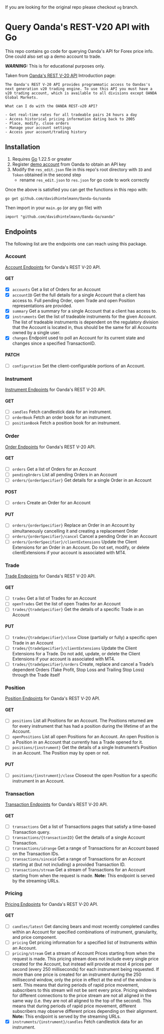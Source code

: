 If you are looking for the original repo please checkout `og` branch.

# Query Oanda's REST-V20 API with Go

This repo contains go code for querying Oanda's API for Forex price info. One could also set up a demo account to trade.

***WARNING:*** This is for educational purposes only.

Taken from [Oanda's REST V-20 API](https://developer.oanda.com/rest-live-v20/introduction/) Introduction page:

    The Oanda's REST V-20 API provides programmatic access to Oandas's next generation v20 trading engine. To use this API you must have a v20 trading account, which is available to all divisions except OANDA Global Markets.

    What can I do with the OANDA REST-v20 API?

    - Get real-time rates for all tradeable pairs 24 hours a day
    - Access historical pricing information dating back to 2005
    - Place, modify, close orders
    - Manage your account settings
    - Access your account/trading history


## Installation

1. Requires [Go](https://go.dev/dl/) 1.22.5 or greater
2. Register [demo account](https://fxtrade.oanda.com/your_account/fxtrade/register/gate?utm_source=oandaapi&utm_medium=link&utm_campaign=devportaldocs_demo) from Oanda to obtain an API key
3. Modify the `res_edit.json` file in this repo's root directory with `ID` and `Token` obtained in the second step
   - rename `res_edit.json` to `res.json` for go code to work correctly

Once the above is satisfied you can get the functions in this repo with:

    go get github.com/davidhintelmann/Oanda-Go/oanda

Then import in your `main.go` (or any go file) with 

    import "github.com/davidhintelmann/Oanda-Go/oanda"

## Endpoints

The following list are the endpoints one can reach using this package.

### Account

[Account Endpoints](https://developer.oanda.com/rest-live-v20/account-ep/) for Oanda's REST V-20 API.

#### GET
- [x] `accounts` Get a list of Orders for an Account
- [x] `accountID` Get the full details for a single Account that a client has access to. Full pending Order, open Trade and open Position representations are provided.
- [x] `summary` Get a summary for a single Account that a client has access to.
- [x] `instruments` Get the list of tradeable instruments for the given Account. The list of tradeable instruments is dependent on the regulatory division that the Account is located in, thus should be the same for all Accounts owned by a single user.
- [x] `changes` Endpoint used to poll an Account for its current state and changes since a specified TransactionID.
#### PATCH
- [ ] `configuration` Set the client-configurable portions of an Account.

### Instrument

[Instrument Endpoints](https://developer.oanda.com/rest-live-v20/instrument-ep/) for Oanda's REST V-20 API.

#### GET
- [ ] `candles` Fetch candlestick data for an instrument.
- [ ] `orderBook` Fetch an order book for an instrument.
- [ ] `positionBook` Fetch a position book for an instrument.

### Order

[Order Endpoints](https://developer.oanda.com/rest-live-v20/order-ep/) for Oanda's REST V-20 API.

#### GET
- [ ] `orders` Get a list of Orders for an Account
- [ ] `pendingOrders` List all pending Orders in an Account
- [ ] `orders/{orderSpecifier}` Get details for a single Order in an Account
#### POST
- [ ] `orders` Create an Order for an Account
#### PUT
- [ ] `orders/{orderSpecifier}` Replace an Order in an Account by simultaneously cancelling it and creating a replacement Order
- [ ] `orders/{orderSpecifier}/cancel` Cancel a pending Order in an Account
- [ ] `orders/{orderSpecifier}/clientExtensions` Update the Client Extensions for an Order in an Account. Do not set, modify, or delete clientExtensions if your account is associated with MT4.

### Trade

[Trade Endpoints](https://developer.oanda.com/rest-live-v20/trade-ep/) for Oanda's REST V-20 API.

#### GET
- [ ] `trades` Get a list of Trades for an Account
- [ ] `openTrades` Get the list of open Trades for an Account
- [ ] `trades/{tradeSpecifier}` Get the details of a specific Trade in an Account
#### PUT
- [ ] `trades/{tradeSpecifier}/close` Close (partially or fully) a specific open Trade in an Account
- [ ] `trades/{tradeSpecifier}/clientExtensions` Update the Client Extensions for a Trade. Do not add, update, or delete the Client Extensions if your account is associated with MT4.
- [ ] `trades/{tradeSpecifier}/orders` Create, replace and cancel a Trade’s dependent Orders (Take Profit, Stop Loss and Trailing Stop Loss) through the Trade itself

### Position

[Position Endpoints](https://developer.oanda.com/rest-live-v20/position-ep/) for Oanda's REST V-20 API.

#### GET
- [ ] `positions` List all Positions for an Account. The Positions returned are for every instrument that has had a position during the lifetime of an the Account.
- [ ] `openPositions` List all open Positions for an Account. An open Position is a Position in an Account that currently has a Trade opened for it.
- [ ] `positions/{instrument}` Get the details of a single Instrument’s Position in an Account. The Position may by open or not.
#### PUT
- [ ] `positions/{instrument}/close` Closeout the open Position for a specific instrument in an Account.

### Transaction

[Transaction Endpoints](https://developer.oanda.com/rest-live-v20/transaction-ep/) for Oanda's REST V-20 API.

#### GET
- [ ] `transactions` Get a list of Transactions pages that satisfy a time-based Transaction query.
- [ ] `transactions/{transactionID}` Get the details of a single Account Transaction.
- [ ] `transactions/idrange` Get a range of Transactions for an Account based on the Transaction IDs.
- [ ] `transactions/sinceid` Get a range of Transactions for an Account starting at (but not including) a provided Transaction ID.
- [ ] `transactions/stream` Get a stream of Transactions for an Account starting from when the request is made. **Note:** This endpoint is served by the streaming URLs.

### Pricing

[Pricing Endpoints](https://developer.oanda.com/rest-live-v20/pricing-ep/) for Oanda's REST V-20 API.

#### GET
- [ ] `candles/latest` Get dancing bears and most recently completed candles within an Account for specified combinations of instrument, granularity, and price component.
- [ ] `pricing` Get pricing information for a specified list of Instruments within an Account.
- [ ] `pricing/stream` Get a stream of Account Prices starting from when the request is made.
This pricing stream does not include every single price created for the Account, but instead will provide at most 4 prices per second (every 250 milliseconds) for each instrument being requested.
If more than one price is created for an instrument during the 250 millisecond window, only the price in effect at the end of the window is sent. This means that during periods of rapid price movement, subscribers to this stream will not be sent every price.
Pricing windows for different connections to the price stream are not all aligned in the same way (i.e. they are not all aligned to the top of the second). This means that during periods of rapid price movement, different subscribers may observe different prices depending on their alignment. **Note:** This endpoint is served by the streaming URLs.
- [x] `instruments/{instrument}/candles` Fetch candlestick data for an instrument.